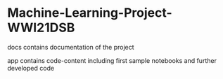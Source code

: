 # Machine-Learning-Project-WWI21DSB

docs contains documentation of the project

app contains code-content including first sample notebooks and further developed code